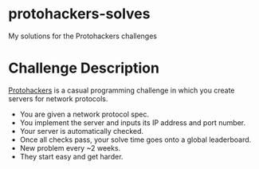 # protohackers-solves
My solutions for the Protohackers challenges

# Challenge Description
[Protohackers](https://protohackers.com/) is a casual programming challenge in which you create servers for network protocols.

* You are given a network protocol spec.
* You implement the server and inputs its IP address and port number.
* Your server is automatically checked.
* Once all checks pass, your solve time goes onto a global leaderboard.
* New problem every ~2 weeks.
* They start easy and get harder.
